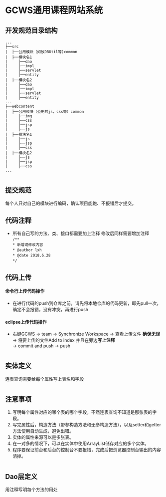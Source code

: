 GCWS通用课程网站系统
===================
开发规范目录结构
--
```shell
...
├──src
|  ├──公用模块（如放DBUtil等)common
|  ├──模块名1
|     ├──dao
|     ├──impl
|     ├──servlet
|     ├──entity
|  ├──模块名2
|     ├──dao
|     ├──impl
|     ├──servlet
|     ├──entity
...
├──webcontent
|  ├──公用模块（公用的js，css等）common
|     ├──img
|     ├──css
|     ├──jsp
|     ├──js
|  ├──模块名1
|     ├──js
|     ├──jsp
|     ├──css
|  ├──模块名2
|     ├──js
|     ├──jsp
|     ├──css
...
```
#
## 提交规范
每个人只对自己的模块进行编码，确认项目能跑、不报错后才提交。
## 代码注释
* 所有自己写的方法、类、接口都需要加上注释 修改后同样需要增加注释  
`/**`   
 `* 新增或修改内容`  
 `* @author lxh`  
 `* @date 2018.6.28`  
 `*/`  
## 代码上传
#### 命令行上传代码操作

* 在进行代码的push到仓库之前，请先将本地仓库的代码更新，即先pull一次，确定不会报错，没有冲突，再进行push  
#### eclipse上传代码操作
* 右键GCWS -> team -> Synchronize Workspace -> 查看上传文件 **确保无误** -> 将要上传的文件Add to index 并且在旁边**写上注释**   
-> commit and push ->  push
#
## 实体定义
连表查询需要给每个属性写上表名和字段
#
## 注意事项
1.	写明每个属性对应的哪个表的哪个字段，不然连表查询不知道是那张表的字段。<br>
2.	写完属性后，构造方法（带参构造方法和无参构造方法），以及setter和getter方法使用自动生成，避免出错。<br>
3.	实体的属性来源可以是多张表。<br>
4.	在一对多的情况下，可以在实体中使用ArrayList储存对应的多个实体。<br>
5. 程序要保证前台和后台的控制台不要报错，完成后把浏览器控制台输出的内容清掉。<br>
#
## Dao层定义
用注释写明每个方法的用处<br>
